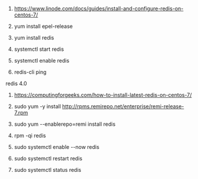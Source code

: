1. https://www.linode.com/docs/guides/install-and-configure-redis-on-centos-7/

2. yum install epel-release

3. yum install redis

4. systemctl start redis

5. systemctl enable redis

6. redis-cli ping


redis 4.0
1. https://computingforgeeks.com/how-to-install-latest-redis-on-centos-7/

2. sudo yum -y install http://rpms.remirepo.net/enterprise/remi-release-7.rpm

3. sudo yum --enablerepo=remi install redis

4. rpm -qi redis 

5. sudo systemctl enable --now redis

6. sudo systemctl restart redis

7. sudo systemctl status  redis


